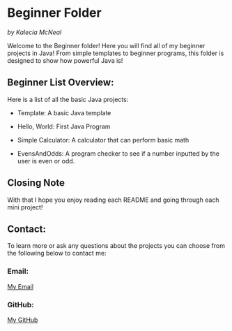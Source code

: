 # Beginner Folder 
<em>by Kalecia McNeal</em>

Welcome to the Beginner folder! Here you will find all of my beginner projects in Java! From simple templates to beginner programs, this folder is designed to show how powerful Java is! 

## Beginner List Overview: 
Here is a list of all the basic Java projects: 
- Template: A basic Java template 

- Hello, World: First Java Program

- Simple Calculator: A calculator that can perform basic math 

- EvensAndOdds: A program checker to see if a number inputted by the user is even or odd. 


## Closing Note
With that I hope you enjoy reading each README and going through each mini project! 


## Contact:
To learn more or ask any questions about the projects you can choose from the following below to contact me: 

### Email: 
[My Email](mailto:kaleciamcneal@gmail.com)

### GitHub: 
[My GitHub](https://github.com/Kalecia24824)